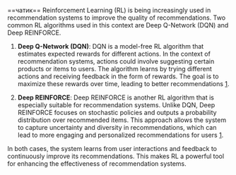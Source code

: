 ==чатик==
Reinforcement Learning (RL) is being increasingly used in recommendation systems to improve the quality of recommendations. Two common RL algorithms used in this context are Deep Q-Network (DQN) and Deep REINFORCE.

1. **Deep Q-Network (DQN)**: DQN is a model-free RL algorithm that estimates expected rewards for different actions. In the context of recommendation systems, actions could involve suggesting certain products or items to users. The algorithm learns by trying different actions and receiving feedback in the form of rewards. The goal is to maximize these rewards over time, leading to better recommendations [1](https://www.linkedin.com/pulse/recommender-systems-using-reinforcement-learning-deepak-mishra).

2. **Deep REINFORCE**: Deep REINFORCE is another RL algorithm that is especially suitable for recommendation systems. Unlike DQN, Deep REINFORCE focuses on stochastic policies and outputs a probability distribution over recommended items. This approach allows the system to capture uncertainty and diversity in recommendations, which can lead to more engaging and personalized recommendations for users [1](https://www.linkedin.com/pulse/recommender-systems-using-reinforcement-learning-deepak-mishra).

In both cases, the system learns from user interactions and feedback to continuously improve its recommendations. This makes RL a powerful tool for enhancing the effectiveness of recommendation systems.